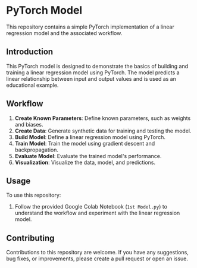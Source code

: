 # PyTorch Model

This repository contains a simple PyTorch implementation of a linear regression model and the associated workflow.

## Introduction

This PyTorch model is designed to demonstrate the basics of building and training a linear regression model using PyTorch. The model predicts a linear relationship between input and output values and is used as an educational example.

## Workflow

1. **Create Known Parameters**: Define known parameters, such as weights and biases.
2. **Create Data**: Generate synthetic data for training and testing the model.
3. **Build Model**: Define a linear regression model using PyTorch.
4. **Train Model**: Train the model using gradient descent and backpropagation.
5. **Evaluate Model**: Evaluate the trained model's performance.
6. **Visualization**: Visualize the data, model, and predictions.

## Usage

To use this repository:

1. Follow the provided Google Colab Notebook (`1st Model.py`) to understand the workflow and experiment with the linear regression model.

## Contributing

Contributions to this repository are welcome. If you have any suggestions, bug fixes, or improvements, please create a pull request or open an issue.
